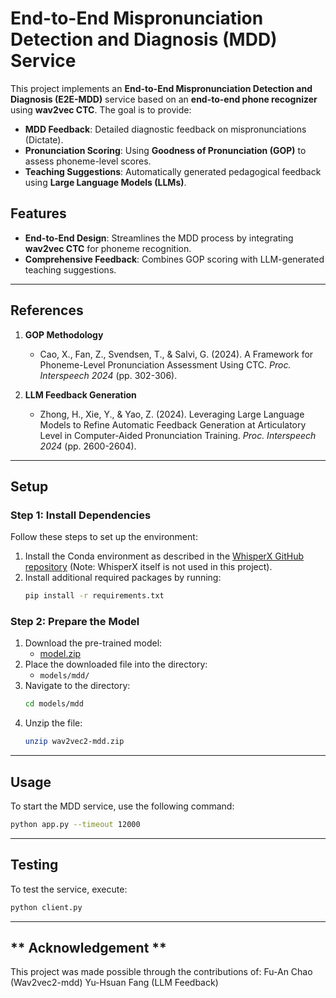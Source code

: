 # End-to-End Mispronunciation Detection and Diagnosis (MDD) Service

This project implements an **End-to-End Mispronunciation Detection and Diagnosis (E2E-MDD)** service based on an **end-to-end phone recognizer** using **wav2vec CTC**. The goal is to provide:

- **MDD Feedback**: Detailed diagnostic feedback on mispronunciations (Dictate).
- **Pronunciation Scoring**: Using **Goodness of Pronunciation (GOP)** to assess phoneme-level scores.
- **Teaching Suggestions**: Automatically generated pedagogical feedback using **Large Language Models (LLMs)**.

## **Features**

- **End-to-End Design**: Streamlines the MDD process by integrating **wav2vec CTC** for phoneme recognition.
- **Comprehensive Feedback**: Combines GOP scoring with LLM-generated teaching suggestions.

---

## **References**

1. **GOP Methodology**  
   - Cao, X., Fan, Z., Svendsen, T., & Salvi, G. (2024). A Framework for Phoneme-Level Pronunciation Assessment Using CTC. *Proc. Interspeech 2024* (pp. 302-306).

2. **LLM Feedback Generation**  
   - Zhong, H., Xie, Y., & Yao, Z. (2024). Leveraging Large Language Models to Refine Automatic Feedback Generation at Articulatory Level in Computer-Aided Pronunciation Training. *Proc. Interspeech 2024* (pp. 2600-2604).

---

## **Setup**

### Step 1: Install Dependencies
Follow these steps to set up the environment:
1. Install the Conda environment as described in the [WhisperX GitHub repository](https://github.com/m-bain/whisperX) (Note: WhisperX itself is not used in this project).
2. Install additional required packages by running:
   ```bash
   pip install -r requirements.txt
   ```

### Step 2: Prepare the Model
1. Download the pre-trained model:
   - [model.zip](https://140.122.184.167:5567/sharing/qRaWMnSBC)
2. Place the downloaded file into the directory:
   - `models/mdd/`
3. Navigate to the directory:
   ```bash
   cd models/mdd
   ```
4. Unzip the file:
   ```bash
   unzip wav2vec2-mdd.zip
   ```

---

## **Usage**

To start the MDD service, use the following command:
```bash
python app.py --timeout 12000
```

---

## **Testing**

To test the service, execute:
```bash
python client.py
```

---

## ** Acknowledgement **
This project was made possible through the contributions of:
Fu-An Chao (Wav2vec2-mdd)
Yu-Hsuan Fang (LLM Feedback)
